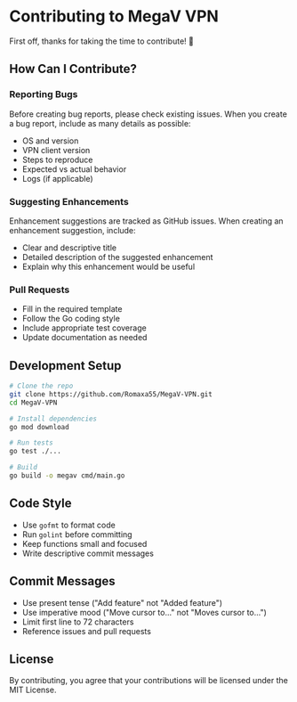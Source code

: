 # Contributing to MegaV VPN

First off, thanks for taking the time to contribute! 🎉

## How Can I Contribute?

### Reporting Bugs

Before creating bug reports, please check existing issues. When you create a bug report, include as many details as possible:

- OS and version
- VPN client version
- Steps to reproduce
- Expected vs actual behavior
- Logs (if applicable)

### Suggesting Enhancements

Enhancement suggestions are tracked as GitHub issues. When creating an enhancement suggestion, include:

- Clear and descriptive title
- Detailed description of the suggested enhancement
- Explain why this enhancement would be useful

### Pull Requests

- Fill in the required template
- Follow the Go coding style
- Include appropriate test coverage
- Update documentation as needed

## Development Setup

```bash
# Clone the repo
git clone https://github.com/Romaxa55/MegaV-VPN.git
cd MegaV-VPN

# Install dependencies
go mod download

# Run tests
go test ./...

# Build
go build -o megav cmd/main.go
```

## Code Style

- Use `gofmt` to format code
- Run `golint` before committing
- Keep functions small and focused
- Write descriptive commit messages

## Commit Messages

- Use present tense ("Add feature" not "Added feature")
- Use imperative mood ("Move cursor to..." not "Moves cursor to...")
- Limit first line to 72 characters
- Reference issues and pull requests

## License

By contributing, you agree that your contributions will be licensed under the MIT License.

